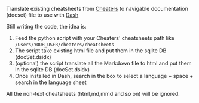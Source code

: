 Translate existing cheatsheets from [Cheaters](http://brettterpstra.com/2012/03/04/cheaters-customizable-cheat-sheet-system/) to navigable documentation (docset) file to use with [Dash](http://kapeli.com/dash)

Still writing the code, the idea is:

1. Feed the python script with your Cheaters' cheatsheets path like `/Users/YOUR_USER/cheaters/cheatsheets`
2. The script take existing html file and put them in the sqlite DB (docSet.dsidx)
3. (optional) the script translate all the Markdown file to html and put them in the sqlite DB (docSet.dsidx)
4. Once installed in Dash, search in the box to select a language + space + search in the language sheet


All the non-text cheatsheets  (html,md,mmd and so on) will be ignored.